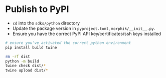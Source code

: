 # Publish to PyPI

- `cd` into the `sdks/python` directory
- Update the package version in `pyproject.toml`, `morphik/__init__.py`.
- Ensure you have the correct PyPI API key/certificates/ssh keys installed

```bash
# ensure you've activated the correct python environment
pip install build twine

rm -rf dist
python -m build
twine check dist/*
twine upload dist/*
```
